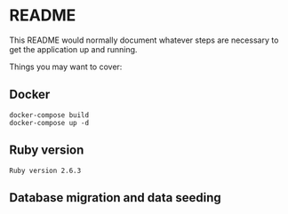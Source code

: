 # README

This README would normally document whatever steps are necessary to get the
application up and running.

Things you may want to cover:

## Docker
```
docker-compose build
docker-compose up -d
```

## Ruby version
```
Ruby version 2.6.3
```

## Database migration and data seeding
